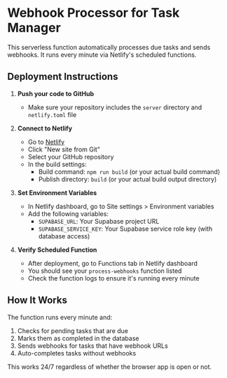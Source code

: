 # Webhook Processor for Task Manager

This serverless function automatically processes due tasks and sends webhooks. It runs every minute via Netlify's scheduled functions.

## Deployment Instructions

1. **Push your code to GitHub**
   - Make sure your repository includes the `server` directory and `netlify.toml` file

2. **Connect to Netlify**
   - Go to [Netlify](https://app.netlify.com/)
   - Click "New site from Git"
   - Select your GitHub repository
   - In the build settings:
     - Build command: `npm run build` (or your actual build command)
     - Publish directory: `build` (or your actual build output directory)

3. **Set Environment Variables**
   - In Netlify dashboard, go to Site settings > Environment variables
   - Add the following variables:
     - `SUPABASE_URL`: Your Supabase project URL
     - `SUPABASE_SERVICE_KEY`: Your Supabase service role key (with database access)

4. **Verify Scheduled Function**
   - After deployment, go to Functions tab in Netlify dashboard
   - You should see your `process-webhooks` function listed
   - Check the function logs to ensure it's running every minute

## How It Works

The function runs every minute and:
1. Checks for pending tasks that are due
2. Marks them as completed in the database
3. Sends webhooks for tasks that have webhook URLs
4. Auto-completes tasks without webhooks

This works 24/7 regardless of whether the browser app is open or not. 